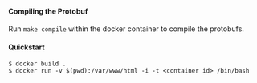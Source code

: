 #### Compiling the Protobuf

Run `make compile` within the docker container to compile the protobufs.

#### Quickstart

```
$ docker build .
$ docker run -v $(pwd):/var/www/html -i -t <container id> /bin/bash
```
